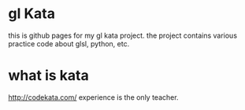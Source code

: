 gl Kata
===
this is github pages for my gl kata project.
the project contains various practice code about glsl, python, etc.

what is kata
===
http://codekata.com/
experience is the only teacher.
